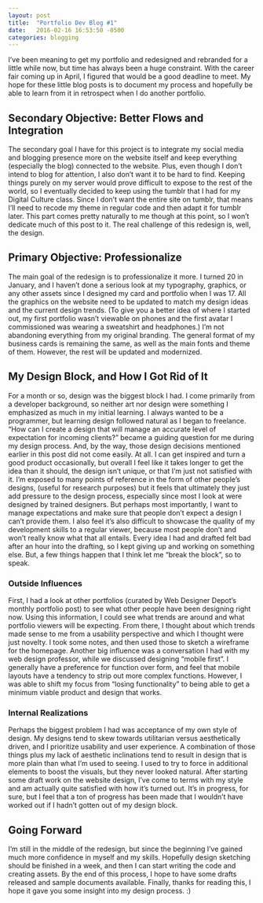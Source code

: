 ```yaml
---
layout: post
title:  "Portfolio Dev Blog #1"
date:   2016-02-16 16:53:50 -0500
categories: blogging
---
```

I’ve been meaning to get my portfolio and redesigned and rebranded for a little while now, but time has always been a huge constraint. With the career fair coming up in April, I figured that would be a good deadline to meet. My hope for these little blog posts is to document my process and hopefully be able to learn from it in retrospect when I do another portfolio.


## Secondary Objective: Better Flows and Integration

The secondary goal I have for this project is to integrate my social media and blogging presence more on the website itself and keep everything (especially the blog) connected to the website. Plus, even though I don’t intend to blog for attention, I also don’t want it to be hard to find. Keeping things purely on my server would prove difficult to expose to the rest of the world, so I eventually decided to keep using the tumblr that I had for my Digital Culture class. Since I don’t want the entire site on tumblr, that means I’ll need to recode my theme in regular code and then adapt it for tumblr later. This part comes pretty naturally to me though at this point, so I won’t dedicate much of this post to it. The real challenge of this redesign is, well, the design.


## Primary Objective: Professionalize

The main goal of the redesign is to professionalize it more. I turned 20 in January, and I haven’t done a serious look at my typography, graphics, or any other assets since I designed my card and portfolio when I was 17. All the graphics on the website need to be updated to match my design ideas and the current design trends. (To give you a better idea of where I started out, my first portfolio wasn’t viewable on phones and the first avatar I commissioned was wearing a sweatshirt and headphones.) I’m not abandoning everything from my original branding. The general format of my business cards is remaining the same, as well as the main fonts and theme of them. However, the rest will be updated and modernized.  


## My Design Block, and How I Got Rid of It

For a month or so, design was the biggest block I had. I come primarily from a developer background, so neither art nor design were something I emphasized as much in my initial learning. I always wanted to be a programmer, but learning design followed natural as I began to freelance. “How can I create a design that will manage an accurate level of expectation for incoming clients?” became a guiding question for me during my design process. And, by the way, those design decisions mentioned earlier in this post did not come easily. At all. I can get inspired and turn a good product occasionally, but overall I feel like it takes longer to get the idea than it should, the design isn’t unique, or that I’m just not satisfied with it. I’m exposed to many points of reference in the form of other people’s designs, (useful for research purposes) but it feels that ultimately they just add pressure to the design process, especially since most I look at were designed by trained designers. But perhaps most importantly, I want to manage expectations and make sure that people don’t expect a design I can’t provide them. I also feel it’s also difficult to showcase the quality of my development skills to a regular viewer, because most people don’t and won’t really know what that all entails. Every idea I had and drafted felt bad after an hour into the drafting, so I kept giving up and working on something else. But, a few things happen that I think let me “break the block”, so to speak.


### Outside Influences

First, I had a look at other portfolios (curated by Web Designer Depot’s monthly portfolio post) to see what other people have been designing right now. Using this information, I could see what trends are around and what portfolio viewers will be expecting. From there, I thought about which trends made sense to me from a usability perspective and which I thought were just novelty. I took some notes, and then used those to sketch a wireframe for the homepage. Another big influence was a conversation I had with my web design professor, while we discussed designing “mobile first”. I generally have a preference for function over form, and feel that mobile layouts have a tendency to strip out more complex functions. However, I was able to shift my focus from “losing functionality” to being able to get a minimum viable product and design that works.


### Internal Realizations

Perhaps the biggest problem I had was acceptance of my own style of design. My designs tend to skew towards utilitarian versus aesthetically driven, and I prioritize usability and user experience. A combination of those things plus my lack of aesthetic inclinations tend to result in design that is more plain than what I’m used to seeing. I used to try to force in additional elements to boost the visuals, but they never looked natural. After starting some draft work on the website design, I’ve come to terms with my style and am actually quite satisfied with how it’s turned out. It’s in progress, for sure, but I feel that a ton of progress has been made that I wouldn’t have worked out if I hadn’t gotten out of my design block.


## Going Forward

I’m still in the middle of the redesign, but since the beginning I’ve gained much more confidence in myself and my skills. Hopefully design sketching should be finished in a week, and then I can start writing the code and creating assets. By the end of this process, I hope to have some drafts released and sample documents available. Finally, thanks for reading this, I hope it gave you some insight into my design process. :)

